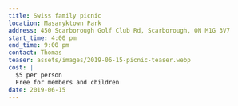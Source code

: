 ```yaml
---
title: Swiss family picnic
location: Masaryktown Park
address: 450 Scarborough Golf Club Rd, Scarborough, ON M1G 3V7
start_time: 4:00 pm
end_time: 9:00 pm
contact: Thomas
teaser: assets/images/2019-06-15-picnic-teaser.webp
cost: |
  $5 per person
  Free for members and children
date: 2019-06-15
---
```

